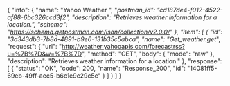 {
  "info": {
    "name": "Yahoo Weather ",
    "_postman_id": "cd187de4-f012-4522-af88-6bc326ccd3f2",
    "description": "Retrieves weather information for a location.",
    "schema": "https://schema.getpostman.com/json/collection/v2.0.0/"
  },
  "item": [
    {
      "id": "3a343db3-7b8d-4891-b9e6-131b35c5abca",
      "name": "Get_weather.get_",
      "request": {
        "url": "http://weather.yahooapis.com/forecastrss?u=%7B%7D&w=%7B%7D",
        "method": "GET",
        "body": {
          "mode": "raw"
        },
        "description": "Retrieves weather information for a location."
      },
      "response": [
        {
          "status": "OK",
          "code": 200,
          "name": "Response_200",
          "id": "14081ff5-69eb-49ff-aec5-b6c1e9c29c5c"
        }
      ]
    }
  ]
}